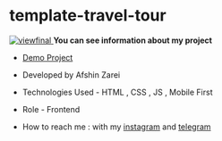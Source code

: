 
# template-travel-tour

[![viewfinal](https://private-user-images.githubusercontent.com/133159069/421526182-9fcc8981-b138-4896-805a-eacd8859a8f4.png?jwt=eyJhbGciOiJIUzI1NiIsInR5cCI6IkpXVCJ9.eyJpc3MiOiJnaXRodWIuY29tIiwiYXVkIjoicmF3LmdpdGh1YnVzZXJjb250ZW50LmNvbSIsImtleSI6ImtleTUiLCJleHAiOjE3NDE3MjE0NTIsIm5iZiI6MTc0MTcyMTE1MiwicGF0aCI6Ii8xMzMxNTkwNjkvNDIxNTI2MTgyLTlmY2M4OTgxLWIxMzgtNDg5Ni04MDVhLWVhY2Q4ODU5YThmNC5wbmc_WC1BbXotQWxnb3JpdGhtPUFXUzQtSE1BQy1TSEEyNTYmWC1BbXotQ3JlZGVudGlhbD1BS0lBVkNPRFlMU0E1M1BRSzRaQSUyRjIwMjUwMzExJTJGdXMtZWFzdC0xJTJGczMlMkZhd3M0X3JlcXVlc3QmWC1BbXotRGF0ZT0yMDI1MDMxMVQxOTI1NTJaJlgtQW16LUV4cGlyZXM9MzAwJlgtQW16LVNpZ25hdHVyZT0wOGM5YTc5NWY0ZGQ0MWIzNGUwNmQyNDk3ZGIyODkwNzM5ZTVkMDM5NWYxYzVjNjZlMDEwMDAwYTA5NDMwYzc2JlgtQW16LVNpZ25lZEhlYWRlcnM9aG9zdCJ9.Wd8CZZSSlrau7QZjevl1iq_e_llZekkhD5X10LdlsWQ)
](https://efshinzarei.github.io/travel-tour/)
**You can see information about my project**

- [Demo Project](https://efshinzarei.github.io/travel-tour/)

- Developed by Afshin Zarei

- Technologies Used - HTML , CSS , JS , Mobile First

- Role - Frontend

- How to reach me : with my [instagram](https://www.instagram.com/afshinzareinet) and [telegram](https://www.telegram.me/afshinzareinet)
